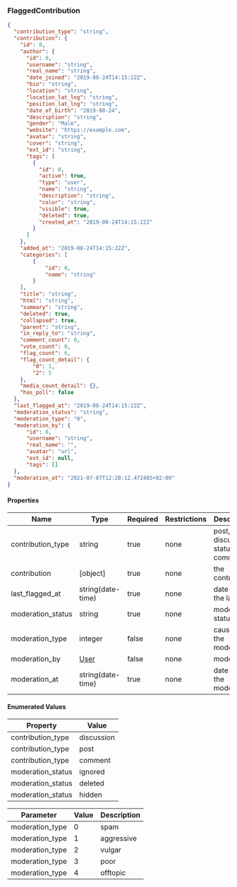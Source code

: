 <h3 id="tocS_FlaggedContribution">FlaggedContribution</h3>
<!-- backwards compatibility -->
<a id="schemaflaggedcontribution"></a>
<a id="schema_FlaggedContribution"></a>
<a id="tocSflaggedcontribution"></a>
<a id="tocsflaggedcontribution"></a>

```json
{
  "contribution_type": "string",
  "contribution": {
    "id": 0,
    "author": {
      "id": 0,
      "username": "string",
      "real_name": "string",
      "date_joined": "2019-08-24T14:15:22Z",
      "bio": "string",
      "location": "string",
      "location_lat_lng": "string",
      "position_lat_lng": "string",
      "date_of_birth": "2019-08-24",
      "description": "string",
      "gender": "Male",
      "website": "https://example.com",
      "avatar": "string",
      "cover": "string",
      "ext_id": "string",
      "tags": [
        {
          "id": 0,
          "active": true,
          "type": "user",
          "name": "string",
          "description": "string",
          "color": "string",
          "visible": true,
          "deleted": true,
          "created_at": "2019-08-24T14:15:22Z"
        }
      ]
    },
    "added_at": "2019-08-24T14:15:22Z",      
    "categories": [
        {
            "id": 0,
            "name": "string"
        }
    ],
    "title": "string",
    "html": "string",
    "summary": "string",
    "deleted": true,
    "collapsed": true,
    "parent": "string",
    "in_reply_to": "string",
    "comment_count": 0,
    "vote_count": 0,
    "flag_count": 6,
    "flag_count_detail": {
        "0": 1,
        "2": 5
    },
    "media_count_detail": {},
    "has_poll": false    
  },
  "last_flagged_at": "2019-08-24T14:15:22Z",
  "moderation_status": "string",
  "moderation_type": "0",
  "moderation_by": {
      "id": 0,
      "username": "string",
      "real_name": "",
      "avatar": "url",
      "ext_id": null,
      "tags": []
  },
  "moderation_at": "2021-07-07T12:20:12.472485+02:00"
}

```

#### Properties

|Name|Type|Required|Restrictions|Description|
|---|---|---|---|---|
|contribution_type|string|true|none|post, discussion, status or comment|
|contribution|[object]|true|none|the contribution|
|last_flagged_at|string(date-time)|true|none|date time of the last flag|
|moderation_status|string|true|none|moderation status|
|moderation_type|integer|false|none|cause of the moderation|
|moderation_by|[User](#schemauser)|false|none|moderator|
|moderation_at|string(date-time)|true|none|date time of the moderation|

#### Enumerated Values

|Property|Value|
|---|---|
|contribution_type|discussion|
|contribution_type|post|
|contribution_type|comment|
|moderation_status|ignored|
|moderation_status|deleted|
|moderation_status|hidden|

|Parameter|Value|Description|
|---|---|---|
|moderation_type|0|spam|
|moderation_type|1|aggressive|
|moderation_type|2|vulgar|
|moderation_type|3|poor|
|moderation_type|4|offtopic|
